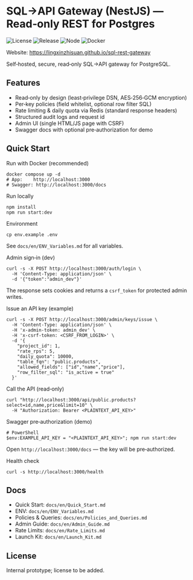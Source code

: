 # SQL→API Gateway (NestJS) — Read‑only REST for Postgres

![License](https://img.shields.io/badge/License-MIT-blue.svg)
![Release](https://img.shields.io/github/v/release/slqyahoo123/sql-rest-gateway?display_name=tag)
![Node](https://img.shields.io/badge/node-%3E%3D20-green)
![Docker](https://img.shields.io/badge/docker-compose-blue?logo=docker)

Website: https://lingxinzhisuan.github.io/sql-rest-gateway

Self‑hosted, secure, read‑only SQL→API gateway for PostgreSQL.

## Features
- Read‑only by design (least‑privilege DSN, AES‑256‑GCM encryption)
- Per‑key policies (field whitelist, optional row filter SQL)
- Rate limiting & daily quota via Redis (standard response headers)
- Structured audit logs and request id
- Admin UI (single HTML/JS page with CSRF)
- Swagger docs with optional pre‑authorization for demo

## Quick Start

Run with Docker (recommended)
```
docker compose up -d
# App:    http://localhost:3000
# Swagger: http://localhost:3000/docs
```

Run locally
```
npm install
npm run start:dev
```

Environment
```
cp env.example .env
```
See `docs/en/ENV_Variables.md` for all variables.

Admin sign‑in (dev)
```
curl -s -X POST http://localhost:3000/auth/login \
  -H 'Content-Type: application/json' \
  -d '{"token":"admin_dev"}'
```
The response sets cookies and returns a `csrf_token` for protected admin writes.

Issue an API key (example)
```
curl -s -X POST http://localhost:3000/admin/keys/issue \
  -H 'Content-Type: application/json' \
  -H 'x-admin-token: admin_dev' \
  -H 'x-csrf-token: <CSRF_FROM_LOGIN>' \
  -d '{
    "project_id": 1,
    "rate_rps": 5,
    "daily_quota": 10000,
    "table_fqn": "public.products",
    "allowed_fields": ["id","name","price"],
    "row_filter_sql": "is_active = true"
  }'
```

Call the API (read‑only)
```
curl "http://localhost:3000/api/public.products?select=id,name,price&limit=10" \
  -H "Authorization: Bearer <PLAINTEXT_API_KEY>"
```

Swagger pre‑authorization (demo)
```
# PowerShell
$env:EXAMPLE_API_KEY = "<PLAINTEXT_API_KEY>"; npm run start:dev
```
Open `http://localhost:3000/docs` — the key will be pre‑authorized.

Health check
```
curl -s http://localhost:3000/health
```

## Docs
- Quick Start: `docs/en/Quick_Start.md`
- ENV: `docs/en/ENV_Variables.md`
- Policies & Queries: `docs/en/Policies_and_Queries.md`
- Admin Guide: `docs/en/Admin_Guide.md`
- Rate Limits: `docs/en/Rate_Limits.md`
- Launch Kit: `docs/en/Launch_Kit.md`

## License
Internal prototype; license to be added.

